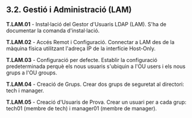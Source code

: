 ## 3.2. Gestió i Administració (LAM)

**T.LAM.01** -
Instal·lació del Gestor d'Usuaris LDAP (LAM).
S'ha de documentar la comanda d'instal·lació.

**T.LAM.02** -
Accés Remot i Configuració.
Connectar a LAM des de la màquina física utilitzant l'adreça IP de la interfície Host-Only.

**T.LAM.03** -
Configuració per defecte.
Establir la configuració predeterminada perquè els nous usuaris s'ubiquin a l'OU users i els nous grups a l'OU groups.

**T.LAM.04** -
Creació de Grups.
Crear dos grups de seguretat al directori: tech i manager.

**T.LAM.05** -
Creació d'Usuaris de Prova.
Crear un usuari per a cada grup: tech01 (membre de tech) i manager01 (membre de manager).
